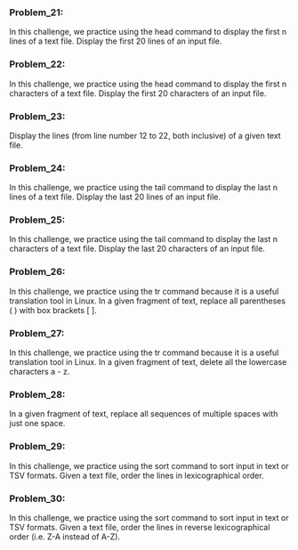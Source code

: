 ### Problem_21:
In this challenge, we practice using the head command to display the first n lines of a text file. Display the first 20 lines of an input file.

### Problem_22:
In this challenge, we practice using the head command to display the first n characters of a text file. Display the first 20 characters of an input file.

### Problem_23:
Display the lines (from line number 12 to 22, both inclusive) of a given text file.

### Problem_24:
In this challenge, we practice using the tail command to display the last n lines of a text file. Display the last 20 lines of an input file.

### Problem_25:
In this challenge, we practice using the tail command to display the last n characters of a text file. Display the last 20 characters of an input file.

### Problem_26:
In this challenge, we practice using the tr command because it is a useful translation tool in Linux. In a given fragment of text, replace all parentheses ( ) with box brackets [ ].

### Problem_27:
In this challenge, we practice using the tr command because it is a useful translation tool in Linux. In a given fragment of text, delete all the lowercase characters a - z.

### Problem_28:
In a given fragment of text, replace all sequences of multiple spaces with just one space.

### Problem_29:
In this challenge, we practice using the sort command to sort input in text or TSV formats. Given a text file, order the lines in lexicographical order.

### Problem_30:
In this challenge, we practice using the sort command to sort input in text or TSV formats. Given a text file, order the lines in reverse lexicographical order (i.e. Z-A instead of A-Z).
